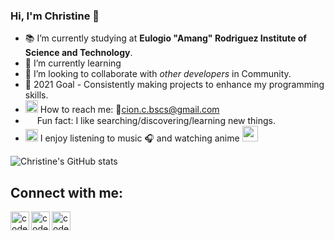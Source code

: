 ### Hi, I'm Christine 👋

<!--
**christine-lehmann/christine-lehmann** is a ✨ _special_ ✨ repository because its `README.md` (this file) appears on your GitHub profile.

Here are some ideas to get you started:-->

- 📚 I’m currently studying at **Eulogio "Amang" Rodriguez Institute of Science and Technology**.
- 🌱 I’m currently learning <img src="https://img.shields.io/badge/Python-FFD43B?style=for-the-badge&logo=python&logoColor=darkgreen" width="10">
- 👯 I’m looking to collaborate with _other developers_ in Community.
- 🥅 2021 Goal - Consistently making projects to enhance my programming skills. 
- <img src="https://raw.githubusercontent.com/SP-XD/SP-XD/main/images/letterbox.gif" width="20"> How to reach me: 📧cion.c.bscs@gmail.com
- <img src="https://raw.githubusercontent.com/SP-XD/SP-XD/main/images/lightning.gif" width="15"> Fun fact: I like searching/discovering/learning new things. 
-  <img src = "https://camo.githubusercontent.com/662490d98da872217819984322ada7eabdb0cf406f49e1efbfd6cdc27e164b3e/68747470733a2f2f656d6f6a69732e736c61636b6d6f6a69732e636f6d2f656d6f6a69732f696d616765732f313632313032343339342f33393039322f6361742d726f6c6c2e6769663f31363231303234333934" width = "20"> I enjoy listening to music 🎧 and watching anime <img src="https://th.bing.com/th/id/R.af8fb85c71d8647342e9f7abf6573e45?rik=sq4dnj4a3K%2b1BQ&riu=http%3a%2f%2fi7.glitter-graphics.org%2fpub%2f1155%2f1155187rl6ofvu45v.gif&ehk=SDQwQuM2LxDHEMPKyyEfIqzPLt8i%2fyJXqCKkhAInx7A%3d&risl=&pid=ImgRaw&r=0" width="25">

<!-- Github Stats -->
![Christine's GitHub stats](https://github-readme-stats.vercel.app/api?username=christine-lehmann&show_icons=true&theme=chartreuse-dark)


<!--[![Christine's wakatime stats](https://github-readme-stats.vercel.app/api/wakatime?username=@christine_cion)](https://github.com/christine-lehmann/github-readme-stats)


<!--[![Top Langs](https://github-readme-stats.vercel.app/api/top-langs/?username=christine-lehmann)](https://github.com/christine-lehmann/github-readme-stats)


<!--[![Top Langs](https://github-readme-stats.vercel.app/api/top-langs/?username=christine-lehmann)](https://github.com/christine-lehmann/github-readme-stats)-->

<!--[Wakatime stats](https://github-readme-stats.vercel.app/api/wakatime?username=@christine_cion)-->

<!--[![Top Langs](https://github-readme-stats.vercel.app/api/top-langs/?username=christine-lehmann&layout=compact)](https://github.com/christine-lehmann/github-readme-stats)-->


## Connect with me:
[<img align="left" alt="codeSTACKr | Facebook" width="30px" src="https://img.icons8.com/ios-glyphs/30/4a90e2/facebook.png" />][facebook]
[<img align="left" alt="codeSTACKr | Twitter" width="30px" src="https://img.icons8.com/color/240/000000/twitter--v1.png" />][twitter]
[<img align="left" alt="codeSTACKr | LinkedIn" width="30px" src="https://img.icons8.com/fluent/240/000000/linkedin.png" />][linkedin]
<br />

<!-- This section you create this variables that are used above -->
[facebook]: https://web.facebook.com/christinemae.cionii/
[twitter]: https://twitter.com/ChristineCion
[linkedin]: https://www.linkedin.com/in/christinecion/
